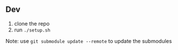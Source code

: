## Dev

1. clone the repo
2. run `./setup.sh`

Note: use `git submodule update --remote` to update the submodules
